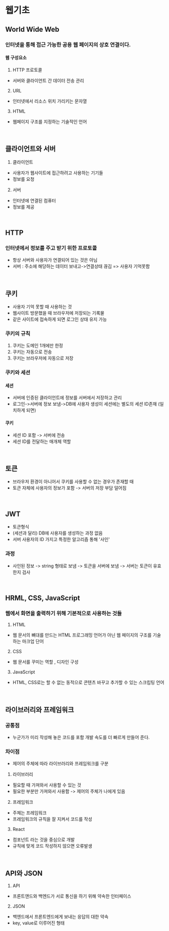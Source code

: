 # 웹기초
## World Wide Web
### 인터넷을 통해 접근 가능한 공용 웹 페이지의 상호 연결이다.
#### 웹 구성요소
1. HTTP 프로토콜
- 서버와 클라이언트 간 데이터 전송 관리 
2. URL
- 인터넷에서 리소스 위치 가리키는 문자열
3. HTML
- 웹페이지 구조를 지정하는 기술적인 언어

</br>

## 클라이언트와 서버
1. 클라이언트 
- 사용자가 웹사이트에 접근하려고 사용하는 기기들
- 정보를 요청
2. 서버
- 인터넷에 연결된 컴퓨터
- 정보를 제공

</br>

## HTTP
### 인터넷에서 정보를 주고 받기 위한 프로토콜 
- 항상 서버와 사용자가 연결되어 있는 것은 아님
- 서버 : 주소에 해당하는 데이터 보내고->연결상태 끊김 => 사용자 기억못함

</br>

## 쿠키
- 사용자 기억 못할 때 사용하는 것
- 웹사이트 방문했을 때 브라우저에 저장되는 기록물
- 같은 사이트에 접속하게 되면 로그인 상태 유지 가능
### 쿠키의 규칙
1. 쿠키는 도메인 1개에만 한정
2. 쿠키는 자동으로 전송
3. 쿠키는 브라우저에 자동으로 저장
### 쿠키와 세션
#### 세션
- 서버에 인증된 클라이언트에 정보를 서버에서 저장하고 관리
- 로그인->서버에 정보 보냄->DB에 사용자 생성이 세션에는 별도의 세션 ID존재 (일치하게 되면)
#### 쿠키 
- 세션 ID 포함 -> 서버에 전송
- 세션 ID를 전달하는 매개체 역할

</br>

## 토큰
- 브라우저 환경이 아니어서 쿠키를 사용할 수 없는 경우가 존재할 때
 - 토큰 자체에 사용자의 정보가 포함 -> 서버의 저장 부담 덜어짐

</br>

 ## JWT
 - 토큰형식
 - (세션과 달리) DB에 사용자를 생성하는 과정 없음
 - 서버 사용자의 ID 가지고 특정한 알고리즘 통해 '사인'
 ### 과정
 - 사인된 정보 -> string 형태로 보냄 -> 토큰을 서버에 보냄 -> 서버는 토큰이 유효한지 검사

</br>

 ## HRML, CSS, JavaScript
 ### 웹에서 화면을 출력하기 위해 기본적으로 사용하는 것들
 1. HTML
 - 웹 문서의 뼈대를 만드는 HTML 프로그래밍 언어가 아닌 웹 페이지의 구조를 기술하는 
마크업 단어
2. CSS
-  웹 문서를 꾸미는 역할 , 디자인 구성
3. JavaScript
- HTML, CSS로는 할 수 없는 동적으로 콘텐츠 바꾸고 추가할 수 있는 스크립팅 언어

</br>

## 라이브러리와 프레임워크
### 공통점
- 누군가가 미리 작성해 놓은 코드를 포함 개발 속도를 더 빠르게 만들어 준다.
### 차이점
- 제어의 주체에 따라 라이브러리와 프레임워크를 구분
1. 라이브러리
- 필요할 때 가져와서 사용할 수 있는 것
- 필요한 부분만 가져와서 사용함 -> 제어의 주체가 나에게 있음
2. 프레임워크
- 주체는 프레임워크
- 프레임워크의 규칙을 잘 지켜서 코드를 작성
3. React
- 컴포넌트 라는 것을 중심으로 개발
- 규칙에 맞게 코드 작성하지 않으면 오류발생

</br>

## API와 JSON
1. API
- 프론트앤드와 백엔드가 서로 통신을 하기 위해 약속한 인터페이스
2. JSON 
- 백엔드에서 프론트엔드에게 보내는 응답의 대한 약속
- key, value로 이루어진 형태

